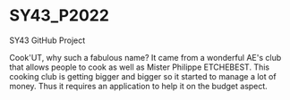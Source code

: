 # SY43_P2022
SY43 GitHub Project

Cook'UT, why such a fabulous name? 
It came from a wonderful AE's club that allows people to cook as well as Mister Philippe ETCHEBEST.
This cooking club is getting bigger and bigger so it started to manage a lot of money.
Thus it requires an application to help it on the budget aspect.